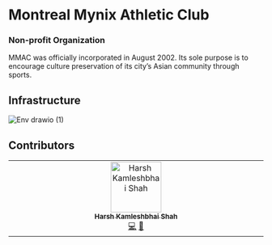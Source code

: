 # Montreal Mynix Athletic Club
### Non-profit Organization
MMAC was officially incorporated in August 2002. Its sole purpose is to encourage culture preservation of its city’s Asian community through sports.

## Infrastructure
![Env drawio (1)](https://github.com/mmac-club/portal/assets/99679597/4464ea71-b57e-4e07-ad3b-f0ad3f61828a)

## Contributors

<!-- ALL-CONTRIBUTORS-LIST:START - Do not remove or modify this section -->
<!-- prettier-ignore-start -->
<!-- markdownlint-disable -->
<table>
  <tbody>
    <tr>
      <td align="center" valign="top" width="14.28%"><a href="https://github.com/HKS-8999"><img src="https://avatars.githubusercontent.com/u/99679597?v=4?s=100" width="100px;" alt="Harsh Kamleshbhai Shah"/><br /><sub><b>Harsh Kamleshbhai Shah</b></sub></a><br /><a href="https://github.com/mmac-club/portal/commits?author=HKS-8999" title="Code">💻</a> <a href="https://github.com/mmac-club/portal/commits?author=HKS-8999" title="Documentation">📖</a></td>
    </tr>
  </tbody>
</table>
<!-- markdownlint-restore -->
<!-- prettier-ignore-end -->

<!-- ALL-CONTRIBUTORS-LIST:END -->
